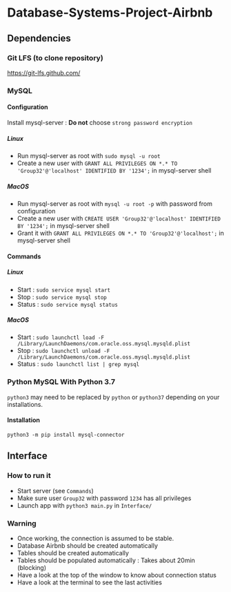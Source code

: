# Database-Systems-Project-Airbnb

## Dependencies
### Git LFS (to clone repository)
https://git-lfs.github.com/

### MySQL
#### Configuration
Install mysql-server : **Do not** choose `strong password encryption`

##### Linux
- Run mysql-server as root with `sudo mysql -u root`
- Create a new user with `GRANT ALL PRIVILEGES ON *.* TO 'Group32'@'localhost' IDENTIFIED BY '1234';` in mysql-server shell

##### MacOS
- Run mysql-server as root with `mysql -u root -p` with password from configuration
- Create a new user with `CREATE USER 'Group32'@'localhost' IDENTIFIED BY '1234';` in mysql-server shell
- Grant it with `GRANT ALL PRIVILEGES ON *.* TO 'Group32'@'localhost';` in mysql-server shell

#### Commands
##### Linux
- Start : `sudo service mysql start`
- Stop : `sudo service mysql stop`
- Status : `sudo service mysql status`

##### MacOS
- Start : `sudo launchctl load -F /Library/LaunchDaemons/com.oracle.oss.mysql.mysqld.plist`
- Stop : `sudo launchctl unload -F /Library/LaunchDaemons/com.oracle.oss.mysql.mysqld.plist`
- Status : `sudo launchctl list | grep mysql`

### Python MySQL With Python 3.7
`python3` may need to be replaced by `python` or `python37` depending on your installations.
#### Installation
`python3 -m pip install mysql-connector`

## Interface
### How to run it
- Start server (see `Commands`)
- Make sure user `Group32` with password `1234` has all privileges
- Launch app with `python3 main.py` in `Interface/`

### Warning
- Once working, the connection is assumed to be stable.
- Database Airbnb should be created automatically
- Tables should be created automatically
- Tables should be populated automatically : Takes about 20min (blocking)
- Have a look at the top of the window to know about connection status
- Have a look at the terminal to see the last activities
